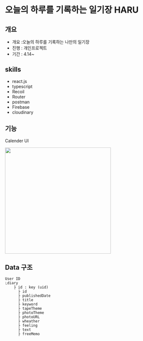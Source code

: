 # 오늘의 하루를 기록하는 일기장 HARU

## 개요

- 개요 :오늘의 하루를 기록하는 나만의 일기장
- 진행 : 개인프로젝트
- 기간 : 4.14~

## skills

- react.js
- typescript
- Recoil
- Router
- postman
- Firebase
- cloudinary

## 기능

Calender UI

<img src="https://user-images.githubusercontent.com/90666180/163660851-2be93bb9-cf37-403c-ac14-4820595c4eb5.gif" width='350px'/>

## Data 구조

    User ID
    ⎿diary
        ├ id : key (uid)
          ├ id
          ├ publishedDate
          ├ title
          ├ keyword
          ├ tapeTheme
          ├ photoTheme
          ├ photoURL
          ├ wheather
          ├ feeling
          ├ text
          ├ freeMemo
